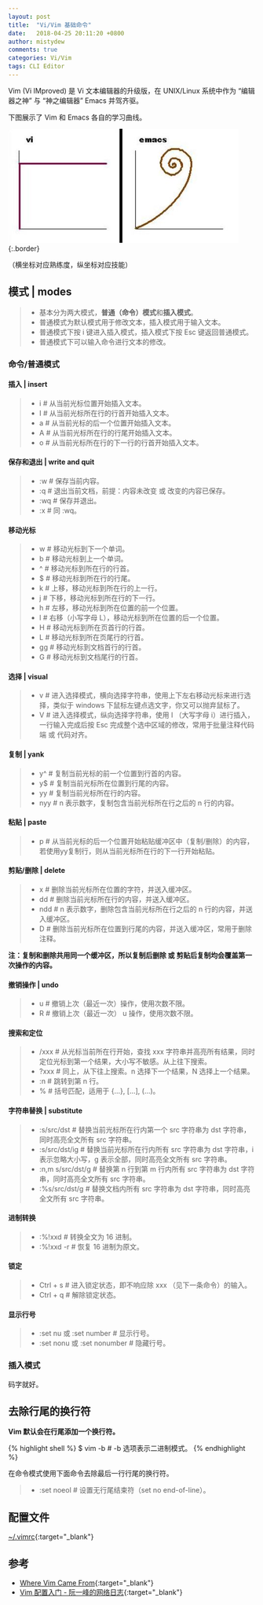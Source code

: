 ```yaml
---
layout: post
title:  "Vi/Vim 基础命令"
date:   2018-04-25 20:11:20 +0800
author: mistydew
comments: true
categories: Vi/Vim
tags: CLI Editor
---
```

Vim (Vi IMproved) 是 Vi 文本编辑器的升级版，在 UNIX/Linux 系统中作为 “编辑器之神” 与 “神之编辑器” Emacs 并驾齐驱。

下图展示了 Vim 和 Emacs 各自的学习曲线。

![vi-emacs-learning-curves](/assets/images/vim/vi-emacs-learning-curves.jpg){:.border}

（横坐标对应熟练度，纵坐标对应技能）

## 模式 | modes

> * 基本分为两大模式，**普通（命令）模式**和**插入模式**。
> * 普通模式为默认模式用于修改文本，插入模式用于输入文本。
> * 普通模式下按 i 键进入插入模式，插入模式下按 Esc 键返回普通模式。
> * 普通模式下可以输入命令进行文本的修改。

### 命令/普通模式

#### 插入 | insert

> * i # 从当前光标位置开始插入文本。
> * I # 从当前光标所在行的行首开始插入文本。
> * a # 从当前光标的后一个位置开始插入文本。
> * A # 从当前光标所在行的行尾开始插入文本。
> * o # 从当前光标所在行的下一行的行首开始插入文本。

#### 保存和退出 | write and quit

> * :w # 保存当前内容。
> * :q # 退出当前文档，前提：内容未改变 或 改变的内容已保存。
> * :wq # 保存并退出。
> * :x # 同 :wq。

#### 移动光标

> * w # 移动光标到下一个单词。
> * b # 移动光标到上一个单词。
> * ^ # 移动光标到所在行的行首。
> * $ # 移动光标到所在行的行尾。
> * k # 上移，移动光标到所在行的上一行。
> * j # 下移，移动光标到所在行的下一行。
> * h # 左移，移动光标到所在位置的前一个位置。
> * l # 右移（小写字母 L），移动光标到所在位置的后一个位置。
> * H # 移动光标到所在页首行的行首。
> * L # 移动光标到所在页尾行的行首。
> * gg # 移动光标到文档首行的行首。
> * G # 移动光标到文档尾行的行首。

#### 选择 | visual

> * v # 进入选择模式，横向选择字符串，使用上下左右移动光标来进行选择，类似于 windows 下鼠标左键点选文字，你又可以抛弃鼠标了。
> * V # 进入选择模式，纵向选择字符串，使用 I （大写字母 i）进行插入，一行输入完成后按 Esc 完成整个选中区域的修改，常用于批量注释代码端 或 代码对齐。

#### 复制 | yank

> * y^ # 复制当前光标的前一个位置到行首的内容。
> * y$ # 复制当前光标所在位置到行尾的内容。
> * yy # 复制当前光标所在行的内容。
> * nyy # n 表示数字，复制包含当前光标所在行之后的 n 行的内容。

#### 粘贴 | paste

> * p # 从当前光标的后一个位置开始粘贴缓冲区中（复制/删除）的内容，若使用yy复制行，则从当前光标所在行的下一行开始粘贴。

#### 剪贴/删除 | delete

> * x # 删除当前光标所在位置的字符，并送入缓冲区。
> * dd # 删除当前光标所在行的内容，并送入缓冲区。
> * ndd # n 表示数字，删除包含当前光标所在行之后的 n 行的内容，并送入缓冲区。
> * D # 删除当前光标所在位置到行尾的内容，并送入缓冲区，常用于删除注释。

**注：复制和删除共用同一个缓冲区，所以复制后删除 或 剪贴后复制均会覆盖第一次操作的内容。**

#### 撤销操作 | undo

> * u # 撤销上次（最近一次）操作，使用次数不限。
> * R # 撤销上次（最近一次） u 操作，使用次数不限。

#### 搜索和定位

> * /xxx # 从光标当前所在行开始，查找 xxx 字符串并高亮所有结果，同时定位光标到第一个结果，大小写不敏感。从上往下搜索。
> * ?xxx # 同上，从下往上搜索。n 选择下一个结果，N 选择上一个结果。
> * :n # 跳转到第 n 行。
> * % # 括号匹配，适用于 {...}, [...], (...)。

#### 字符串替换 | substitute

> * :s/src/dst # 替换当前光标所在行内第一个 src 字符串为 dst 字符串，同时高亮全文所有 src 字符串。
> * :s/src/dst/ig # 替换当前光标所在行内所有 src 字符串为 dst 字符串，i 表示忽略大小写，g 表示全部，同时高亮全文所有 src 字符串。
> * :n,m s/src/dst/g # 替换第 n 行到第 m 行内所有 src 字符串为 dst 字符串，同时高亮全文所有 src 字符串。
> * :%s/src/dst/g # 替换文档内所有 src 字符串为 dst 字符串，同时高亮全文所有 src 字符串。

#### 进制转换

> * :%!xxd # 转换全文为 16 进制。
> * :%!xxd -r # 恢复 16 进制为原文。

#### 锁定

> * Ctrl + s # 进入锁定状态，即不响应除 xxx （见下一条命令）的输入。
> * Ctrl + q # 解除锁定状态。

#### 显示行号

> * :set nu 或 :set number # 显示行号。
> * :set nonu 或 :set nonumber # 隐藏行号。

### 插入模式

码字就好。

## 去除行尾的换行符

**Vim 默认会在行尾添加一个换行符。**

{% highlight shell %}
$ vim -b <file> # -b 选项表示二进制模式。
{% endhighlight %}

在命令模式使用下面命令去除最后一行行尾的换行符。

> * :set noeol # 设置无行尾结束符（set no end-of-line）。

## 配置文件

[~/.vimrc](https://github.com/mistydew/os.conf/blob/master/macOS/Users/mistydew/.vimrc){:target="_blank"}

## 参考

* [Where Vim Came From](https://twobithistory.org/2018/08/05/where-vim-came-from.html){:target="_blank"}
* [Vim 配置入门 - 阮一峰的网络日志](http://www.ruanyifeng.com/blog/2018/09/vimrc.html){:target="_blank"}
